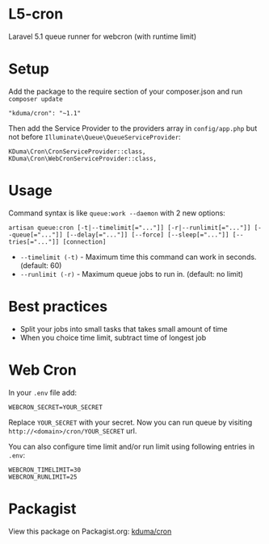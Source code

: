 # L5-cron
Laravel 5.1 queue runner for webcron (with runtime limit)

# Setup
Add the package to the require section of your composer.json and run `composer update`

    "kduma/cron": "~1.1"

Then add the Service Provider to the providers array in `config/app.php` but not before `Illuminate\Queue\QueueServiceProvider`:

    KDuma\Cron\CronServiceProvider::class,
    KDuma\Cron\WebCronServiceProvider::class,


# Usage

Command syntax is like `queue:work --daemon` with 2 new options:

    artisan queue:cron [-t|--timelimit[="..."]] [-r|--runlimit[="..."]] [--queue[="..."]] [--delay[="..."]] [--force] [--sleep[="..."]] [--tries[="..."]] [connection]
    
- `--timelimit (-t)` - Maximum time this command can work in seconds. (default: 60)
- `--runlimit (-r)` - Maximum queue jobs to run in. (default: no limit)


# Best practices

- Split your jobs into small tasks that takes small amount of time
- When you choice time limit, subtract time of longest job


# Web Cron

In your `.env` file add:

    WEBCRON_SECRET=YOUR_SECRET

Replace `YOUR_SECRET` with your secret. Now you can run queue by visiting `http://<domain>/cron/YOUR_SECRET` url.

You can also configure time limit and/or run limit using following entries in `.env`:

    WEBCRON_TIMELIMIT=30
    WEBCRON_RUNLIMIT=25
    
# Packagist
View this package on Packagist.org: [kduma/cron](https://packagist.org/packages/kduma/cron)